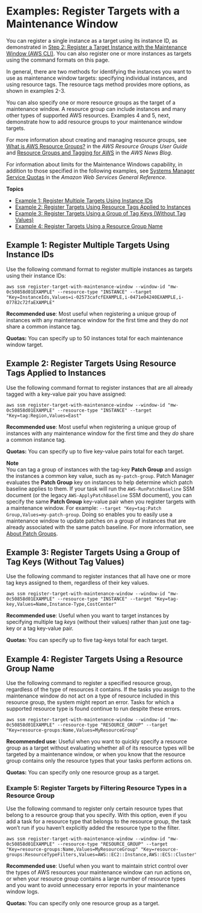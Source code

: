 # Examples: Register Targets with a Maintenance Window<a name="mw-cli-tutorial-targets-examples"></a>

You can register a single instance as a target using its instance ID, as demonstrated in [Step 2: Register a Target Instance with the Maintenance Window \(AWS CLI\)](mw-cli-tutorial-targets.md)\. You can also register one or more instances as targets using the command formats on this page\.

In general, there are two methods for identifying the instances you want to use as maintenance window targets: specifying individual instances, and using resource tags\. The resource tags method provides more options, as shown in examples 2\-3\. 

You can also specify one or more resource groups as the target of a maintenance window\. A resource group can include instances and many other types of supported AWS resources\. Examples 4 and 5, next, demonstrate how to add resource groups to your maintenance window targets\.

For more information about creating and managing resource groups, see [What is AWS Resource Groups?](https://docs.aws.amazon.com/ARG/latest/userguide/) in the *AWS Resource Groups User Guide* and [Resource Groups and Tagging for AWS](http://aws.amazon.com/blogs/aws/resource-groups-and-tagging/) in the *AWS News Blog*\.

For information about limits for the Maintenance Windows capability, in addition to those specified in the following examples, see [Systems Manager Service Quotas](https://docs.aws.amazon.com/general/latest/gr/ssm.html#limits_ssm) in the *Amazon Web Services General Reference*\.

**Topics**
+ [Example 1: Register Multiple Targets Using Instance IDs](#mw-target-example-1)
+ [Example 2: Register Targets Using Resource Tags Applied to Instances](#mw-target-example-2)
+ [Example 3: Register Targets Using a Group of Tag Keys \(Without Tag Values\)](#mw-target-example-3)
+ [Example 4: Register Targets Using a Resource Group Name](#mw-target-example-4)

## Example 1: Register Multiple Targets Using Instance IDs<a name="mw-target-example-1"></a>

Use the following command format to register multiple instances as targets using their instance IDs:

```
aws ssm register-target-with-maintenance-window --window-id "mw-0c50858d01EXAMPLE" --resource-type "INSTANCE" --target "Key=InstanceIds,Values=i-02573cafcfEXAMPLE,i-0471e04240EXAMPLE,i-07782c72faEXAMPLE"
```

**Recommended use**: Most useful when registering a unique group of instances with any maintenance window for the first time and they do *not* share a common instance tag\.

**Quotas:** You can specify up to 50 instances total for each maintenance window target\.

## Example 2: Register Targets Using Resource Tags Applied to Instances<a name="mw-target-example-2"></a>

Use the following command format to register instances that are all already tagged with a key\-value pair you have assigned:

```
aws ssm register-target-with-maintenance-window --window-id "mw-0c50858d01EXAMPLE" --resource-type "INSTANCE" --target "Key=tag:Region,Values=East"
```

**Recommended use**: Most useful when registering a unique group of instances with any maintenance window for the first time and they *do* share a common instance tag\.

**Quotas:** You can specify up to five key\-value pairs total for each target\. 

**Note**  
You can tag a group of instances with the tag\-key **Patch Group** and assign the instances a common key value, such as `my-patch-group`\. Patch Manager evaluates the **Patch Group** key on instances to help determine which patch baseline applies to them\. If your task will run the `AWS-RunPatchBaseline` SSM document \(or the legacy `AWS-ApplyPatchBaseline` SSM document\), you can specify the same **Patch Group** key\-value pair when you register targets with a maintenance window\. For example: `--target "Key=tag:Patch Group,Values=my-patch-group`\. Doing so enables you to easily use a maintenance window to update patches on a group of instances that are already associated with the same patch baseline\. For more information, see [About Patch Groups](sysman-patch-patchgroups.md)\.

## Example 3: Register Targets Using a Group of Tag Keys \(Without Tag Values\)<a name="mw-target-example-3"></a>

Use the following command to register instances that all have one or more tag keys assigned to them, regardless of their key values\.

```
aws ssm register-target-with-maintenance-window --window-id "mw-0c50858d01EXAMPLE" --resource-type "INSTANCE" --target "Key=tag-key,Values=Name,Instance-Type,CostCenter"
```

**Recommended use**: Useful when you want to target instances by specifying multiple tag *keys* \(without their values\) rather than just one tag\-key or a tag key\-value pair\.

**Quotas:** You can specify up to five tag\-keys total for each target\. 

## Example 4: Register Targets Using a Resource Group Name<a name="mw-target-example-4"></a>

Use the following command to register a specified resource group, regardless of the type of resources it contains\. If the tasks you assign to the maintenance window do not act on a type of resource included in this resource group, the system might report an error\. Tasks for which a supported resource type is found continue to run despite these errors\.

```
aws ssm register-target-with-maintenance-window --window-id "mw-0c50858d01EXAMPLE" --resource-type "RESOURCE_GROUP" --target "Key=resource-groups:Name,Values=MyResourceGroup"
```

**Recommended use**: Useful when you want to quickly specify a resource group as a target without evaluating whether all of its resource types will be targeted by a maintenance window, or when you know that the resource group contains only the resource types that your tasks perform actions on\.

**Quotas:** You can specify only one resource group as a target\.

### Example 5: Register Targets by Filtering Resource Types in a Resource Group<a name="mw-target-example-5"></a>

Use the following command to register only certain resource types that belong to a resource group that you specify\. With this option, even if you add a task for a resource type that belongs to the resource group, the task won’t run if you haven’t explicitly added the resource type to the filter\.

```
aws ssm register-target-with-maintenance-window --window-id "mw-0c50858d01EXAMPLE" --resource-type "RESOURCE_GROUP" --target "Key=resource-groups:Name,Values=MyResourceGroup" "Key=resource-groups:ResourceTypeFilters,Values=AWS::EC2::Instance,AWS::ECS::Cluster"
```

**Recommended use**: Useful when you want to maintain strict control over the types of AWS resources your maintenance window can run actions on, or when your resource group contains a large number of resource types and you want to avoid unnecessary error reports in your maintenance window logs\.

**Quotas:** You can specify only one resource group as a target\.
